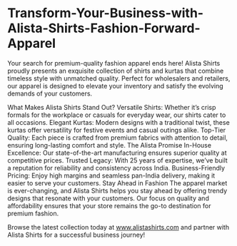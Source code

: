 # Transform-Your-Business-with-Alista-Shirts-Fashion-Forward-Apparel
Your search for premium-quality fashion apparel ends here! Alista Shirts proudly presents an exquisite collection of shirts and kurtas that combine timeless style with unmatched quality. Perfect for wholesalers and retailers, our apparel is designed to elevate your inventory and satisfy the evolving demands of your customers.

What Makes Alista Shirts Stand Out?
Versatile Shirts: Whether it’s crisp formals for the workplace or casuals for everyday wear, our shirts cater to all occasions.
Elegant Kurtas: Modern designs with a traditional twist, these kurtas offer versatility for festive events and casual outings alike.
Top-Tier Quality: Each piece is crafted from premium fabrics with attention to detail, ensuring long-lasting comfort and style.
The Alista Promise
In-House Excellence: Our state-of-the-art manufacturing ensures superior quality at competitive prices.
Trusted Legacy: With 25 years of expertise, we’ve built a reputation for reliability and consistency across India.
Business-Friendly Pricing: Enjoy high margins and seamless pan-India delivery, making it easier to serve your customers.
Stay Ahead in Fashion
The apparel market is ever-changing, and Alista Shirts helps you stay ahead by offering trendy designs that resonate with your customers. Our focus on quality and affordability ensures that your store remains the go-to destination for premium fashion.

Browse the latest collection today at www.alistashirts.com and partner with Alista Shirts for a successful business journey!
